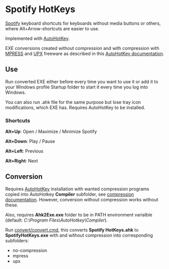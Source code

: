 # Spotify HotKeys

[Spotify](https://www.spotify.com) keyboard shortcuts for keyboards without media buttons or others, where Alt+Arrow-shortcuts are easier to use.

Implemented with [AutoHotKey](https://www.autohotkey.com).

EXE conversions created without compression and with compression with [MPRESS](https://www.matcode.com/mpress.htm) and [UPX](https://upx.github.io) freeware as described in this [AutoHotKey documentation](https://www.autohotkey.com/docs/Scripts.htm#ahk2exe).


## Use

Run converted EXE either before every time you want to use it or add it to your Windows profile Startup folder to start it every time you log into Windows.

You can also run .ahk file for the same purpose but lose tray icon modifications, which EXE has. Requires AutoHotKey to be installed.


### Shortcuts

**Alt+Up**: Open / Maximize / Minimize Spotify

**Alt+Down**: Play / Pause

**Alt+Left**: Previous

**Alt+Right**: Next

## Conversion

Requires [AutoHotKey](https://www.autohotkey.com) installation with wanted compression programs copied into AutoHotkey **Compiler** subfolder, see [compression documentation](https://www.autohotkey.com/docs/Scripts.htm#mpress). However, conversion without compression works without these.

Also, requires **Ahk2Exe.exe** folder to be in PATH environment varialble (default: *C:\Program Files\AutoHotkey\Compiler*).

Run [convert/convert.cmd](convert/convert.cmd), this converts **Spotify HotKeys.ahk** to **SpotifyHotKeys.exe** with and without compression into corresponding subfolders:

- no-compression
- mpress
- upx
